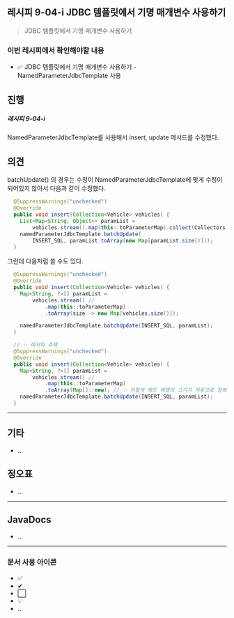 ## 레시피 9-04-i JDBC 템플릿에서 기명 매개변수 사용하기

>  JDBC 템플릿에서 기명 매개변수 사용하기
>

### 이번 레시피에서 확인해야할  내용

* ✅ JDBC 템플릿에서 기명 매개변수 사용하기 - NamedParameterJdbcTemplate 사용

  




## 진행

##### 레시피 9-04-i

NamedParameterJdbcTemplate를 사용해서 insert, update 메서드를 수정했다.




## 의견

batchUpdate() 의 경우는 수정이 NamedParameterJdbcTemplate에 맞게 수정이 되어있지 않아서  다음과 같이 수정했다.

```java
  @SuppressWarnings("unchecked")
  @Override
  public void insert(Collection<Vehicle> vehicles) {
    List<Map<String, Object>> paramList =
        vehicles.stream().map(this::toParameterMap).collect(Collectors.toList());
    namedParameterJdbcTemplate.batchUpdate(
        INSERT_SQL, paramList.toArray(new Map[paramList.size()]));
  }
```

그런데 다음처럼 쓸 수도 있다.

```java
  @SuppressWarnings("unchecked")
  @Override
  public void insert(Collection<Vehicle> vehicles) {
    Map<String, ?>[] paramList =
        vehicles.stream() //
            .map(this::toParameterMap)
            .toArray(size -> new Map[vehicles.size()]);

    namedParameterJdbcTemplate.batchUpdate(INSERT_SQL, paramList);
  }
```

```java
  // ✨ 레시피 주제
  @SuppressWarnings("unchecked")
  @Override
  public void insert(Collection<Vehicle> vehicles) {
    Map<String, ?>[] paramList =
        vehicles.stream() //
            .map(this::toParameterMap)
            .toArray(Map[]::new); // ✨ 이렇게 해도 배열의 크기가 자동으로 정해짐.
    namedParameterJdbcTemplate.batchUpdate(INSERT_SQL, paramList);
  }
```





---

## 기타

* ...



## 정오표

* ...
  


---

## JavaDocs

* ...



---

### 문서 사용 아이콘

* ✅
* ✔
* ⬜
* 💡
* ...

